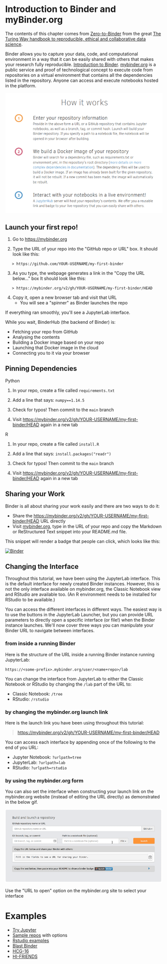 # Introduction to Binder and myBinder.org

The contents of this chapter comes from [Zero-to-Binder](https://the-turing-way.netlify.app/communication/binder/zero-to-binder.html) from the great [The Turing Way handbook to reproducible, ethical and collaborative data science](https://the-turing-way.netlify.app/welcome.html).

 Binder allows you to capture your data, code, and computational environment in a way that it can be easily shared with others that makes your research fully reproducible. [Introduction to Binder](https://ajstewartlang.github.io/23_introduction_to_binder/knitted_workshop/23_introduction_to_binder.html). [mybinder.org](mybinder.org) is a public service and proof of technological concept to execute code from repositories on a virtual environment that contains all the dependencies listed in the repository. Anyone can access and execute notebooks hosted in the platform.

![](images/mybinder_summary.png)


## Launch your first repo!

1) Go to <https://mybinder.org>  

2) Type the URL of your repo into the "GitHub repo or URL" box. It should look like this:  
````
   > https://github.com/YOUR-USERNAME/my-first-binder  
````

3) As you type, the webpage generates a link in the "Copy the URL below..." box
   It should look like this:

````
   > https://mybinder.org/v2/gh/YOUR-USERNAME/my-first-binder/HEAD
````

4) Copy it, open a new browser tab and visit that URL  
   - You will see a "spinner" as Binder launches the repo

If everything ran smoothly, you'll see a JupyterLab interface.

While you wait, BinderHub (the backend of Binder) is:

- Fetching your repo from GitHub
- Analysing the contents
- Building a Docker image based on your repo
- Launching that Docker image in the cloud
- Connecting you to it via your browser


## Pinning Dependencies
Python

1) In your repo, create a file called `requirements.txt`

2) Add a line that says: `numpy==1.14.5`

3) Check for typos! Then commit to the `main` branch

4) Visit https://mybinder.org/v2/gh/YOUR-USERNAME/my-first-binder/HEAD again in a new tab

R

1) In your repo, create a file called `install.R`

2) Add a line that says: `install.packages("readr")`

3) Check for typos! Then commit to the `main` branch

4) Visit https://mybinder.org/v2/gh/YOUR-USERNAME/my-first-binder/HEAD again in a new tab

## Sharing your Work

Binder is all about sharing your work easily and there are two ways to do it:
- Share the https://mybinder.org/v2/gh/YOUR-USERNAME/my-first-binder/HEAD URL directly
- Visit [mybinder.org](https://mybinder.org), type in the URL of your repo and copy the Markdown or ReStructured Text snippet into your README.md file.

This snippet will render a badge that people can click, which looks like this: 

[![Binder](https://mybinder.org/badge_logo.svg)](https://mybinder.org/v2/gh/spsrc/droplets/master?filepath=gaia_exploratory%2Fjupyter_exploratory.ipynb)


## Changing the Interface

Throughout this tutorial, we have been using the JupyterLab interface.
This is the default interface for newly created Binder instances.
However, this is not the only interface available on mybinder.org, the Classic Notebook view and RStudio are available too.
(An R environment needs to be installed for RStudio to be available.)

You can access the different interfaces in different ways.
The easiest way is to use the buttons in the JupyterLab Launcher, but you can provide URL parameters to directly open a specific interface (or file!) when the Binder instance launches.
We'll now cover three ways you can manipulate your Binder URL to navigate between interfaces.


### from inside a running Binder

Here is the structure of the URL inside a running Binder instance running JupyterLab:

````
https://<some-prefix>.mybinder.org/user/<name+repo>/lab
````

You can change the interface from JupyterLab to either the Classic Notebook or RStudio by changing the `/lab` part of the URL to:

- Classic Notebook: `/tree`
- RStudio: `/rstudio`

### by changing the mybinder.org launch link

Here is the launch link you have been using throughout this tutorial:

> https://mybinder.org/v2/gh/YOUR-USERNAME/my-first-binder/HEAD

You can access each interface by appending once of the following to the end of you URL:

- Jupyter Notebook: `?urlpath=tree`
- JupyterLab: `?urlpath=lab`
- RStudio: `?urlpath=rstudio`

### by using the mybinder.org form

You can also set the interface when constructing your launch link on the mybinder.org website (instead of editing the URL directly) as demonstrated in the below gif.

![](images/binder_example.gif)

Use the "URL to open" option on the mybinder.org site to select your interface

# Examples

- [Try Jupyter](https://jupyter.org/try)
- [Sample repos](https://mybinder.readthedocs.io/en/latest/examples/sample_repos.html) with options
- [Rstudio examples](https://github.com/binder-examples/r)
- [Blast Binder](https://github.com/fomightez/blast-binder)
- [HCG-16](https://github.com/AMIGA-IAA/hcg-16)
- [HI-FRIENDS](https://github.com/HI-FRIENDS-SDC2/hi-friends)

